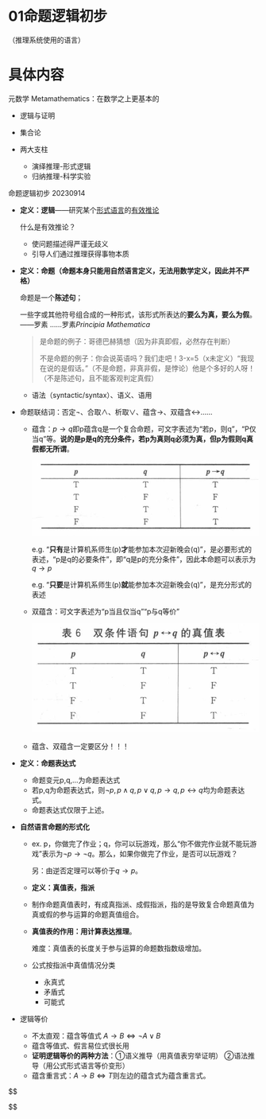 # 01命题逻辑初步

（推理系统使用的语言）

# 具体内容

元数学 Metamathematics：在数学之上更基本的

* 逻辑与证明
* 集合论

* 两大支柱

  * 演绎推理-形式逻辑
  * 归纳推理-科学实验

命题逻辑初步 20230914

* **定义：逻辑**——研究某个<u>形式语言</u>的<u>有效推论</u>

  什么是有效推论？

  * 使问题描述得严谨无歧义
  * 引导人们通过推理获得事物本质
* **定义：命题（命题本身只能用自然语言定义，无法用数学定义，因此并不严格）**

  命题是一个**陈述句**；

  一些字或其他符号组合成的一种形式，该形式所表达的**要么为真，要么为假**。——罗素 ……罗素*Principia Mathematica*

  > 是命题的例子：哥德巴赫猜想（因为非真即假，必然存在判断）
  >
  > 不是命题的例子：你会说英语吗？我们走吧！3-x=5（x未定义）“我现在说的是假话。”（不是命题，非真非假，是悖论）他是个多好的人呀！（不是陈述句，且不能客观判定真假）
  >

  * 语法（syntactic/syntax）、语义、语用
* 命题联结词：否定$\neg$、合取$\wedge$、析取$\vee$、蕴含$\rightarrow$、双蕴含$\leftrightarrow$……

  * 蕴含：$p\rightarrow q$即p蕴含q是一个复合命题，可文字表述为“若p，则q”，“P仅当q”等。**说的是p是q的充分条件，若p为真则q必须为真，但p为假则q真假都无所谓**。

    ​![image](assets/image-20230914112704-qba71la.png)​

    e.g. “**只有**是计算机系师生(p)**才**能参加本次迎新晚会(q)”，是必要形式的表述，“p是q的必要条件”，即“q是p的充分条件”，因此本命题可以表示为$q\rightarrow p$

    e.g. “**只要**是计算机系师生(p)**就**能参加本次迎新晚会(q)”，是充分形式的表述
  * 双蕴含：可文字表述为“p当且仅当q”“p与q等价”

    ​![image](assets/image-20230914113609-vj06621.png)​
  * 蕴含、双蕴含一定要区分！！！
* **定义：命题表达式**

  * 命题变元p,q,...为命题表达式
  * 若p,q为命题表达式，则$\neg p, p\wedge q, p\vee q, p\rightarrow q, p \leftrightarrow q$​均为命题表达式。
  * 命题表达式仅限于上述。
* **自然语言命题的形式化**

  * ex. p，你做完了作业；q，你可以玩游戏，那么“你不做完作业就不能玩游戏”表示为$\neg p\rightarrow \neg q$。那么，如果你做完了作业，是否可以玩游戏？

    另：由逆否定理可以等价于$q\rightarrow p$。
  * **定义：真值表，指派**
  * 制作命题真值表时，有成真指派、成假指派，指的是导致复合命题真值为真或假的参与运算的命题真值组合。
  * **真值表的作用：用计算表达推理**。

    难度：真值表的长度关于参与运算的命题数指数级增加。
  * 公式按指派中真值情况分类

    * 永真式
    * 矛盾式
    * 可能式
* 逻辑等价

  * 不太直观：蕴含等值式 $A\rightarrow B \Leftrightarrow \neg A\vee B$​
  * 蕴含等值式、假言易位式很长用
  * **证明逻辑等价的两种方法**：①语义推导（用真值表穷举证明） ②语法推导（用公式形式语言等价变形）
  * 蕴含重言式：$A \rightarrow B \Leftrightarrow T$则左边的蕴含式为蕴含重言式。

$$

$$

‍
